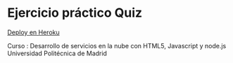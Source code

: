 # Ejercicio práctico Quiz
[Deploy en Heroku](http://quiz-2015-fran.herokuapp.com/)

Curso : Desarrollo de servicios en la nube con HTML5, Javascript y node.js
Universidad Politécnica de Madrid